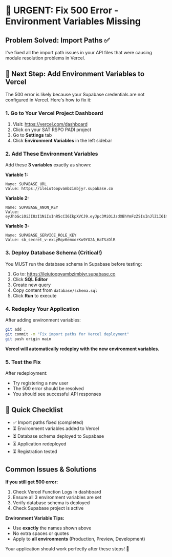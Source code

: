 # 🚨 URGENT: Fix 500 Error - Environment Variables Missing

## Problem Solved: Import Paths ✅
I've fixed all the import path issues in your API files that were causing module resolution problems in Vercel.

## 🔧 Next Step: Add Environment Variables to Vercel

The 500 error is likely because your Supabase credentials are not configured in Vercel. Here's how to fix it:

### 1. Go to Your Vercel Project Dashboard
1. Visit: https://vercel.com/dashboard
2. Click on your SAT RSPO PADI project
3. Go to **Settings** tab
4. Click **Environment Variables** in the left sidebar

### 2. Add These Environment Variables

Add these **3 variables** exactly as shown:

**Variable 1:**
```
Name: SUPABASE_URL
Value: https://ileiutoopvambzimbjyr.supabase.co
```

**Variable 2:**
```
Name: SUPABASE_ANON_KEY  
Value: eyJhbGciOiJIUzI1NiIsInR5cCI6IkpXVCJ9.eyJpc3MiOiJzdXBhYmFzZSIsInJlZiI6ImlsZWl1dG9vcHZhbWJ6aW1ianlyIiwicm9sZSI6ImFub24iLCJpYXQiOjE3NTYxMDQxNzAsImV4cCI6MjA3MTY4MDE3MH0.MFWTrB6O54s0v9wsrpbUjpvkO0TlnsY8QY7SrDsj09Q
```

**Variable 3:**
```
Name: SUPABASE_SERVICE_ROLE_KEY
Value: sb_secret_v-exLyRqv6emxorKu9YO2A_HaTSzDlR
```

### 3. Deploy Database Schema (Critical!)
You MUST run the database schema in Supabase before testing:

1. Go to: https://ileiutoopvambzimbjyr.supabase.co
2. Click **SQL Editor**
3. Create new query
4. Copy content from `database/schema.sql`
5. Click **Run** to execute

### 4. Redeploy Your Application
After adding environment variables:

```bash
git add .
git commit -m "Fix import paths for Vercel deployment"
git push origin main
```

**Vercel will automatically redeploy with the new environment variables.**

### 5. Test the Fix
After redeployment:
- Try registering a new user
- The 500 error should be resolved
- You should see successful API responses

## 🎯 Quick Checklist

- ✅ Import paths fixed (completed)
- ⏳ Environment variables added to Vercel 
- ⏳ Database schema deployed to Supabase
- ⏳ Application redeployed
- ⏳ Registration tested

## Common Issues & Solutions

**If you still get 500 error:**
1. Check Vercel Function Logs in dashboard
2. Ensure all 3 environment variables are set
3. Verify database schema is deployed
4. Check Supabase project is active

**Environment Variable Tips:**
- Use **exactly** the names shown above
- No extra spaces or quotes
- Apply to **all environments** (Production, Preview, Development)

Your application should work perfectly after these steps! 🚀
